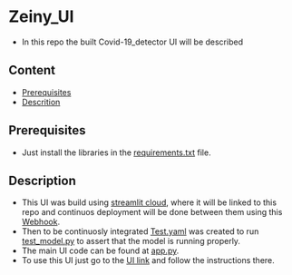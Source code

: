 # Zeiny_UI
- In this repo the built Covid-19_detector UI will be described

## Content
- [Prerequisites](#prerequisites)
- [Descrition](#description)

## Prerequisites
- Just install the libraries in the [requirements.txt](requirements.txt) file.

## Description
- This UI was build using [streamlit cloud](https://share.streamlit.io/), where it will be linked to this repo and continuos deployment will be done between them using this [Webhook](https://github.com/Zeiny96/Zeiny_MLOPS/settings/hooks/366762329).
- Then to be continuosly integrated [Test.yaml](.github/workflows/Test_CI.yaml) was created to run [test_model.py](test/test_model.py) to assert that the model is running properly.
- The main UI code can be found at [app.py](app.py).
- To use this UI just go to the [UI link](https://zeiny96-zeiny-mlops-app-ui-36ebwy.streamlitapp.com/) and follow the instructions there.
